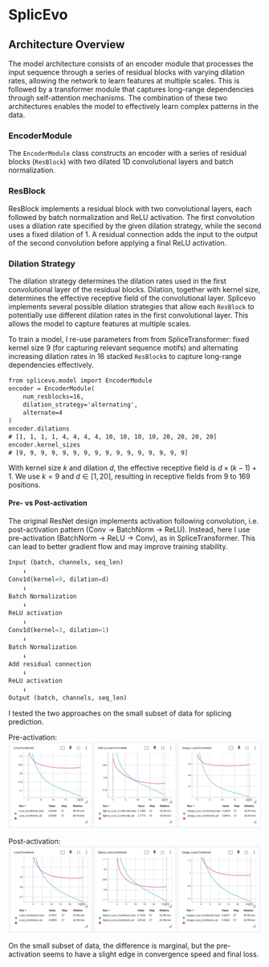 # SplicEvo

## Architecture Overview

The model architecture consists of an encoder module that processes the input sequence through a series of residual blocks with varying dilation rates, allowing the network to learn features at multiple scales. This is followed by a transformer module that captures long-range dependencies through self-attention mechanisms. The combination of these two architectures enables the model to effectively learn complex patterns in the data.

### EncoderModule

The `EncoderModule` class constructs an encoder with a series of residual blocks (`ResBlock`) with two dilated 1D convolutional layers and batch normalization. 

### ResBlock

ResBlock implements a residual block with two convolutional layers, each followed by batch normalization and ReLU activation. The first convolution uses a dilation rate specified by the given dilation strategy, while the second uses a fixed dilation of 1. A residual connection adds the input to the output of the second convolution before applying a final ReLU activation.

### Dilation Strategy

The dilation strategy determines the dilation rates used in the first convolutional layer of the residual blocks. Dilation, together with kernel size, determines the effective receptive field of the convolutional layer. Splicevo implements several possible  dilation strategies that allow each `ResBlock` to potentially use different dilation rates in the first convolutional layer. This allows the model to capture features at multiple scales. 

To train a model, I re-use parameters from from SpliceTransformer: fixed kernel size 9 (for capturing relevant sequence motifs) and alternating increasing dilation rates in 16 stacked `ResBlock`s to capture long-range dependencies effectively.

```
from splicevo.model import EncoderModule
encoder = EncoderModule(
    num_resblocks=16,
    dilation_strategy='alternating',
    alternate=4
)
encoder.dilations
# [1, 1, 1, 1, 4, 4, 4, 4, 10, 10, 10, 10, 20, 20, 20, 20]
encoder.kernel_sizes
# [9, 9, 9, 9, 9, 9, 9, 9, 9, 9, 9, 9, 9, 9, 9, 9]
```

With kernel size $k$ and dilation $d$, the effective receptive field is $d \times (k - 1) + 1$. We use $k=9$ and $d \in [1, 20]$, resulting in receptive fields from 9 to 169 positions.

#### Pre- vs Post-activation

The original ResNet design implements activation following convolution, i.e. post-activation pattern (Conv → BatchNorm → ReLU). Instead, here I use pre-activation (BatchNorm → ReLU → Conv), as in SpliceTransformer. This can lead to better gradient flow and may improve training stability.


```python
Input (batch, channels, seq_len)
    ↓
Conv1d(kernel=9, dilation=d)
    ↓
Batch Normalization
    ↓
ReLU activation
    ↓
Conv1d(kernel=3, dilation=1)
    ↓
Batch Normalization
    ↓
Add residual connection
    ↓
ReLU activation
    ↓
Output (batch, channels, seq_len)
```

I  tested the two approaches on the small subset of data for splicing prediction.

Pre-activation:  
<img src="img/tensorboard_small_pre.png" width="800">

Post-activation:  
<img src="img/tensorboard_small_post.png" width="800">

On the small subset of data, the difference is marginal, but the pre-activation seems to have a slight edge in convergence speed and final loss.
